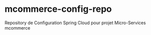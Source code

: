 # mcommerce-config-repo

 Repository de Configuration Spring Cloud pour projet Micro-Services mcommerce
